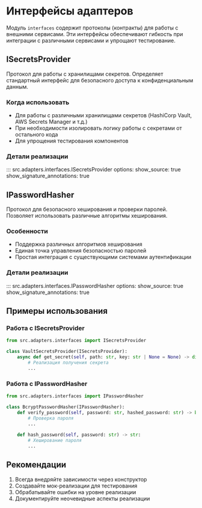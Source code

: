 # Интерфейсы адаптеров

Модуль `interfaces` содержит протоколы (контракты) для работы с внешними сервисами. Эти интерфейсы обеспечивают гибкость при интеграции с различными сервисами и упрощают тестирование.

## ISecretsProvider

Протокол для работы с хранилищами секретов. Определяет стандартный интерфейс для безопасного доступа к конфиденциальным данным.

### Когда использовать
- Для работы с различными хранилищами секретов (HashiCorp Vault, AWS Secrets Manager и т.д.)
- При необходимости изолировать логику работы с секретами от остального кода
- Для упрощения тестирования компонентов

### Детали реализации

::: src.adapters.interfaces.ISecretsProvider
    options:
      show_source: true
      show_signature_annotations: true

## IPasswordHasher

Протокол для безопасного хеширования и проверки паролей. Позволяет использовать различные алгоритмы хеширования.

### Особенности
- Поддержка различных алгоритмов хеширования
- Единая точка управления безопасностью паролей
- Простая интеграция с существующими системами аутентификации

### Детали реализации

::: src.adapters.interfaces.IPasswordHasher
    options:
      show_source: true
      show_signature_annotations: true

## Примеры использования

### Работа с ISecretsProvider

```python
from src.adapters.interfaces import ISecretsProvider

class VaultSecretsProvider(ISecretsProvider):
    async def get_secret(self, path: str, key: str | None = None) -> dict[str, Any]:
        # Реализация получения секрета
        ...
```

### Работа с IPasswordHasher

```python
from src.adapters.interfaces import IPasswordHasher

class BcryptPasswordHasher(IPasswordHasher):
    def verify_password(self, password: str, hashed_password: str) -> bool:
        # Проверка пароля
        ...
    
    def hash_password(self, password: str) -> str:
        # Хеширование пароля
        ...
```

## Рекомендации

1. Всегда внедряйте зависимости через конструктор
2. Создавайте мок-реализации для тестирования
3. Обрабатывайте ошибки на уровне реализации
4. Документируйте неочевидные аспекты реализации
